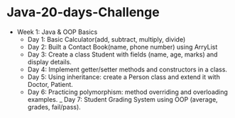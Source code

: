 # Java-20-days-Challenge
- Week 1: Java & OOP Basics
  - Day 1: Basic Calculator(add, subtract, multiply, divide)
  - Day 2: Built a Contact Book(name, phone number) using ArryList
  - Day 3: Create a class Student with fields (name, age, marks) and display details.
  - Day 4: Implement getter/setter methods and constructors in a class.
  - Day 5: Using inheritance: create a Person class and extend it with Doctor, Patient.
  - Day 6: Practicing polymorphism: method overriding and overloading examples.
  _ Day 7: Student Grading System using OOP (average, grades, fail/pass).
